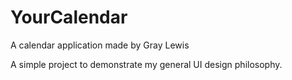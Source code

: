# YourCalendar
A calendar application made by Gray Lewis

A simple project to demonstrate my general UI design philosophy.


